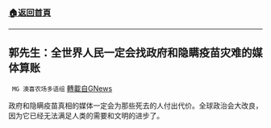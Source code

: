 ###  [:house:返回首頁](https://github.com/ourhimalayas/txt)
---


## 郭先生：全世界人民一定会找政府和隐瞒疫苗灾难的媒体算账
` MG 澳喜农场多语组` [轉載自GNews](https://gnews.org/zh-hans/1617571/)

政府和隐瞒疫苗真相的媒体一定会为那些死去的人付出代价。全球政治会大改良，因为它已经无法满足人类的需要和文明的进步了。
